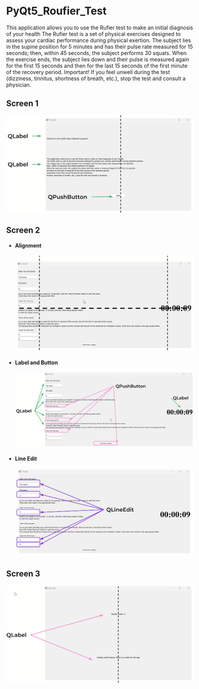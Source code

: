 # PyQt5_Roufier_Test
This application allows you to use the Rufier test to make an initial diagnosis of your health
The Rufier test is a set of physical exercises designed to assess your cardiac performance during physical exertion.
The subject lies in the supine position for 5 minutes and has their pulse rate measured for 15 seconds;
then, within 45 seconds, the subject performs 30 squats.
When the exercise ends, the subject lies down and their pulse is measured again for the first 15 seconds
and then for the last 15 seconds of the first minute of the recovery period.
Important! If you feel unwell during the test (dizziness, tinnitus, shortness of breath, etc.), 
stop the test and consult a physician.
## Screen 1
![Window 1](win1.jpg)
## Screen 2
  - #### Alignment
    ![Window 2](win2.jpg)
  - #### Label and Button
    ![Window 2_1](win2_2.jpg)
  - #### Line Edit
    ![Window 2_1](win2_3.jpg)
## Screen 3
  ![Window 3](win3.jpg)

